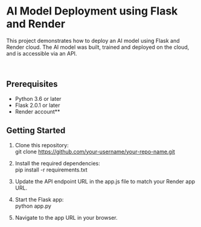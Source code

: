<h1>AI Model Deployment using Flask and Render</h1>

<p>This project demonstrates how to deploy an AI model using Flask and Render cloud. The AI model was built, trained and deployed on the cloud, and is accessible via an API.</p><br>

## Prerequisites
- Python 3.6 or later 
- Flask 2.0.1 or later 
- Render account**

## Getting Started
  
1. Clone this repository:<br>
git clone https://github.com/your-username/your-repo-name.git

2. Install the required dependencies:<br>
pip install -r requirements.txt

3. Update the API endpoint URL in the app.js file to match your Render app URL.<br>

4. Start the Flask app:<br>
python app.py

5. Navigate to the app URL in your browser.<br>



